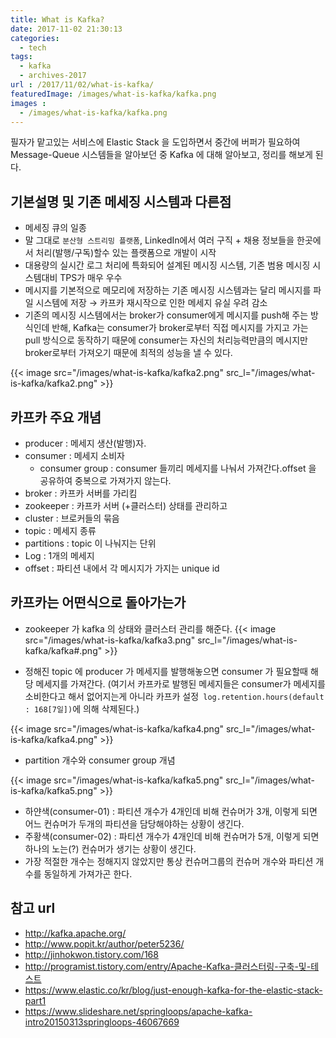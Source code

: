 ```yaml
---
title: What is Kafka?
date: 2017-11-02 21:30:13
categories:
  - tech
tags: 
  - kafka
  - archives-2017
url : /2017/11/02/what-is-kafka/
featuredImage: /images/what-is-kafka/kafka.png
images :
  - /images/what-is-kafka/kafka.png
---
```

필자가 맡고있는 서비스에 Elastic Stack 을 도입하면서 중간에 버퍼가 필요하여 Message-Queue 시스템들을 알아보던 중 Kafka 에 대해 알아보고, 정리를 해보게 된다.

## 기본설명 및 기존 메세징 시스템과 다른점
- 메세징 큐의 일종
- 말 그대로 `분산형 스트리밍 플랫폼`, LinkedIn에서 여러 구직 + 채용 정보들을 한곳에서 처리(발행/구독)할수 있는 플랫폼으로 개발이 시작
- 대용량의 실시간 로그 처리에 특화되어 설계된 메시징 시스템, 기존 범용 메시징 시스템대비 TPS가 매우 우수
- 메시지를 기본적으로 메모리에 저장하는 기존 메시징 시스템과는 달리 메시지를 파일 시스템에 저장 → 카프카 재시작으로 인한 메세지 유실 우려 감소
- 기존의 메시징 시스템에서는 broker가 consumer에게 메시지를 push해 주는 방식인데 반해, Kafka는 consumer가 broker로부터 직접 메시지를 가지고 가는 pull 방식으로 동작하기 때문에 consumer는 자신의 처리능력만큼의 메시지만 broker로부터 가져오기 때문에 최적의 성능을 낼 수 있다.

{{< image src="/images/what-is-kafka/kafka2.png" src_l="/images/what-is-kafka/kafka2.png" >}}

## 카프카 주요 개념
- producer : 메세지 생산(발행)자. 
- consumer : 메세지 소비자
	- consumer group : consumer 들끼리 메세지를 나눠서 가져간다.offset 을 공유하여 중복으로 가져가지 않는다.
- broker : 카프카 서버를 가리킴
- zookeeper : 카프카 서버 (+클러스터) 상태를 관리하고 
- cluster : 브로커들의 묶음
- topic : 메세지 종류
- partitions : topic 이 나눠지는 단위
- Log : 1개의 메세지
- offset : 파티션 내에서 각 메시지가 가지는 unique id

## 카프카는 어떤식으로 돌아가는가
- zookeeper 가 kafka 의 상태와 클러스터 관리를 해준다.
{{< image src="/images/what-is-kafka/kafka3.png" src_l="/images/what-is-kafka/kafka#.png" >}}

- 정해진 topic 에 producer 가 메세지를 발행해놓으면 consumer 가 필요할때 해당 메세지를 가져간다. (여기서 카프카로 발행된 메세지들은 consumer가 메세지를 소비한다고 해서 없어지는게 아니라 카프카 설정` log.retention.hours(default : 168[7일])`에  의해 삭제된다.)

{{< image src="/images/what-is-kafka/kafka4.png" src_l="/images/what-is-kafka/kafka4.png" >}}

- partition 개수와 consumer group 개념

{{< image src="/images/what-is-kafka/kafka5.png" src_l="/images/what-is-kafka/kafka5.png" >}}

- 하얀색(consumer-01) : 파티션 개수가 4개인데 비해 컨슈머가 3개, 이렇게 되면 어느 컨슈머가 두개의 파티션을 담당해야하는 상황이 생긴다.
- 주황색(consumer-02) : 파티션 개수가 4개인데 비해 컨슈머가 5개, 이렇게 되면 하나의 노는(?) 컨슈머가 생기는 상황이 생긴다.
- 가장 적절한 개수는 정해지지 않았지만 통상 컨슈머그룹의 컨슈머 개수와 파티션 개수를 동일하게 가져가곤 한다.

## 참고 url
- http://kafka.apache.org/
- http://www.popit.kr/author/peter5236/
- http://jinhokwon.tistory.com/168
- http://programist.tistory.com/entry/Apache-Kafka-클러스터링-구축-및-테스트
- https://www.elastic.co/kr/blog/just-enough-kafka-for-the-elastic-stack-part1
- https://www.slideshare.net/springloops/apache-kafka-intro20150313springloops-46067669
